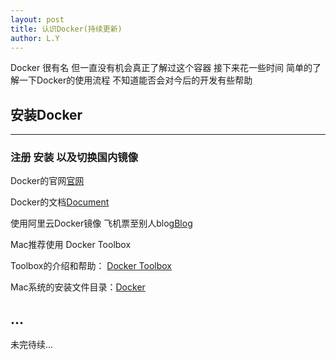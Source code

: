 ```yaml
---
layout: post
title: 认识Docker(持续更新)
author: L.Y
---
```


Docker 很有名 但一直没有机会真正了解过这个容器 接下来花一些时间 简单的了解一下Docker的使用流程 不知道能否会对今后的开发有些帮助 

## 安装Docker
-----

### 注册 安装 以及切换国内镜像

Docker的官网[官网](https://www.docker.com)

Docker的文档[Document](https://docs.docker.com/docker-for-mac/)

使用阿里云Docker镜像 飞机票至别人blog[Blog](http://blog.csdn.net/bwlab/article/details/50542261)

Mac推荐使用 Docker Toolbox

Toolbox的介绍和帮助： [Docker Toolbox](http://mirrors.aliyun.com/help/docker-toolbox)

Mac系统的安装文件目录：[Docker](http://mirrors.aliyun.com/docker-toolbox/mac)

## ...

未完待续...